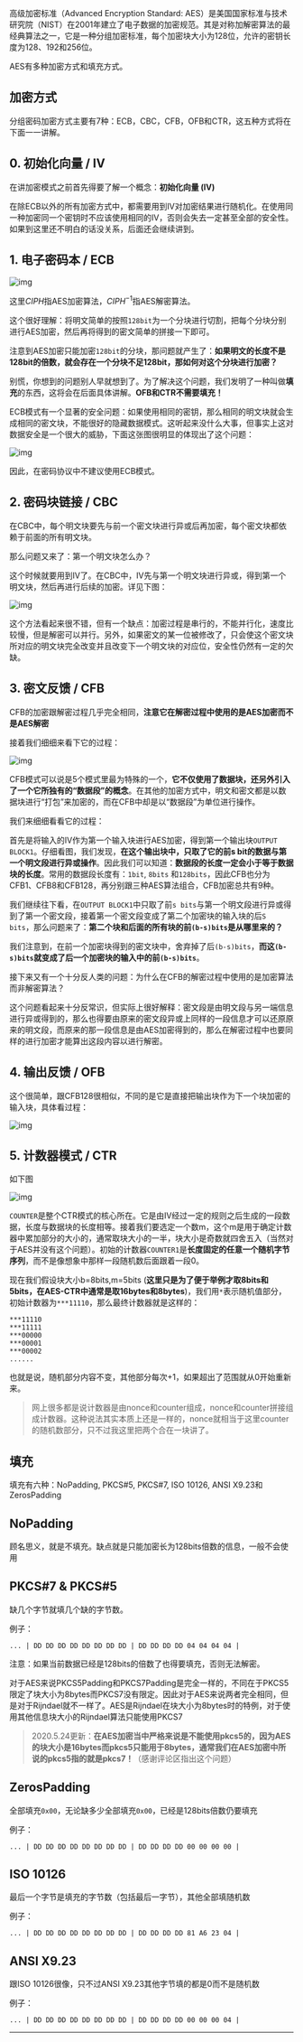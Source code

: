 高级加密标准（Advanced Encryption Standard: AES）是美国国家标准与技术研究院（NIST）在2001年建立了电子数据的加密规范。其是对称加解密算法的最经典算法之一，它是一种分组加密标准，每个加密块大小为128位，允许的密钥长度为128、192和256位。

AES有多种加密方式和填充方式。

## 加密方式

分组密码加密方式主要有7种：ECB，CBC，CFB，OFB和CTR，这五种方式将在下面一一讲解。

## 0. 初始化向量 / IV

在讲加密模式之前首先得要了解一个概念：**初始化向量 (IV)**

在除ECB以外的所有加密方式中，都需要用到IV对加密结果进行随机化。在使用同一种加密同一个密钥时不应该使用相同的IV，否则会失去一定甚至全部的安全性。如果到这里还不明白的话没关系，后面还会继续讲到。

## 1. 电子密码本 / ECB



![img](https://pic2.zhimg.com/80/v2-37db96abc441e027e02c56a9908c8931_720w.webp)



这里$CIPH$指AES加密算法，$CIPH^{-1}$指AES解密算法。

这个很好理解：将明文简单的按照`128bit`为一个分块进行切割，把每个分块分别进行AES加密，然后再将得到的密文简单的拼接一下即可。

注意到AES加密只能加密`128bit`的分块，那问题就产生了：**如果明文的长度不是128bit的倍数，就会存在一个分块不足128bit，那如何对这个分块进行加密？**

别慌，你想到的问题别人早就想到了。为了解决这个问题，我们发明了一种叫做**填充**的东西，这将会在后面具体讲解。**OFB和CTR不需要填充！**

ECB模式有一个显著的安全问题：如果使用相同的密钥，那么相同的明文块就会生成相同的密文块，不能很好的隐藏数据模式。这听起来没什么大事，但事实上这对数据安全是一个很大的威胁，下面这张图很明显的体现出了这个问题：

![img](https://pic2.zhimg.com/80/v2-0adc6df353ebab3a53b8b93c003c80f5_720w.webp)

因此，在密码协议中不建议使用ECB模式。

## 2. 密码块链接 / CBC

在CBC中，每个明文块要先与前一个密文块进行异或后再加密，每个密文块都依赖于前面的所有明文块。

那么问题又来了：第一个明文块怎么办？

这个时候就要用到IV了。在CBC中，IV先与第一个明文块进行异或，得到第一个明文块，然后再进行后续的加密。详见下图：



![img](https://pic2.zhimg.com/80/v2-bf344b53b742b6629dac81ed27892585_720w.webp)



这个方法看起来很不错，但有一个缺点：加密过程是串行的，不能并行化，速度比较慢，但是解密可以并行。另外，如果密文的某一位被修改了，只会使这个密文块所对应的明文块完全改变并且改变下一个明文块的对应位，安全性仍然有一定的欠缺。

## 3. 密文反馈 / CFB

CFB的加密跟解密过程几乎完全相同，**注意它在解密过程中使用的是AES加密而不是AES解密**

接着我们细细来看下它的过程：

![img](https://pic3.zhimg.com/80/v2-ffe806528816ad84b24293162d241b46_720w.webp)

CFB模式可以说是5个模式里最为特殊的一个，**它不仅使用了数据块，还另外引入了一个它所独有的“数据段”的概念**。在其他的加密方式中，明文和密文都是以数据块进行“打包”来加密的，而在CFB中却是以“数据段”为单位进行操作。

我们来细细看看它的过程：

首先是将输入的IV作为第一个输入块进行AES加密，得到第一个输出块`OUTPUT BLOCK1`。仔细看图，我们发现，**在这个输出块中，只取了它的前s bit的数据与第一个明文段进行异或操作**。因此我们可以知道：**数据段的长度一定会小于等于数据块的长度**。常用的数据段长度有：`1bit`, `8bits` 和`128bits`，因此CFB也分为CFB1、CFB8和CFB128，再分别跟三种AES算法组合，CFB加密总共有9种。

我们继续往下看，在`OUTPUT BLOCK1`中只取了前`s bits`与第一个明文段进行异或得到了第一个密文段，接着第一个密文段变成了第二个加密块的输入块的后`S bits`，那么问题来了：**第二个块和后面的所有块的前`(b-s)bits`是从哪里来的？**

我们注意到，在前一个加密块得到的密文块中，舍弃掉了后`(b-s)bits`，**而这`(b-s)bits`就变成了后一个加密块的输入中的前`(b-s)bits`**。

接下来又有一个十分反人类的问题：为什么在CFB的解密过程中使用的是加密算法而非解密算法？

这个问题看起来十分反常识，但实际上很好解释：密文段是由明文段与另一端信息进行异或得到的，那么也得要由原来的密文段异或上同样的一段信息才可以还原原来的明文段，而原来的那一段信息是由AES加密得到的，那么在解密过程中也要同样的进行加密才能算出这段内容以进行解密。

## 4. 输出反馈 / OFB

这个很简单，跟CFB128很相似，不同的是它是直接把输出块作为下一个块加密的输入块，具体看过程：

![img](https://pic1.zhimg.com/80/v2-d4d9a93b8608e4a8326f84d9b5546f0c_720w.webp)

## 5. 计数器模式 / CTR

如下图



![img](https://pic2.zhimg.com/80/v2-edac15a9dfe3b2b18630014f31f1fd45_720w.webp)



`COUNTER`是整个CTR模式的核心所在。它是由IV经过一定的规则之后生成的一段数据，长度与数据块的长度相等。接着我们要选定一个数m，这个m是用于确定计数器中累加部分的大小的，通常取块大小的一半，块大小是奇数就四舍五入（当然对于AES并没有这个问题）。初始的计数器`COUNTER1`是**长度固定的任意一个随机字节序列**，而不是像想象中那样一段随机数后面跟着一段0。

现在我们假设块大小b=8bits,m=5bits (**这里只是为了便于举例才取8bits和5bits，在AES-CTR中通常是取16bytes和8bytes**)，我们用`*`表示随机值部分，初始计数器为`***11110`，那么最终计数器就是这样的：

```text
***11110
***11111
***00000
***00001
***00002
......
```

也就是说，随机部分内容不变，其他部分每次+1，如果超出了范围就从0开始重新来。

> 网上很多都是说计数器是由nonce和counter组成，nonce和counter拼接组成计数器。这种说法其实本质上还是一样的，nonce就相当于这里counter的随机数部分，只不过我这里把两个合在一块讲了。

## 填充

填充有六种：NoPadding, PKCS#5, PKCS#7, ISO 10126, ANSI X9.23和ZerosPadding

## NoPadding

顾名思义，就是不填充。缺点就是只能加密长为128bits倍数的信息，一般不会使用

## PKCS#7 & PKCS#5

缺几个字节就填几个缺的字节数。

例子：

```text
... | DD DD DD DD DD DD DD DD | DD DD DD DD 04 04 04 04 |
```

注意：如果当前数据已经是128bits的倍数了也得要填充，否则无法解密。

对于AES来说PKCS5Padding和PKCS7Padding是完全一样的，不同在于PKCS5限定了块大小为8bytes而PKCS7没有限定。因此对于AES来说两者完全相同，但是对于Rijndael就不一样了。AES是Rijndael在块大小为8bytes时的特例，对于使用其他信息块大小的Rijndael算法只能使用PKCS7

> 2020.5.24更新：**在AES加密当中严格来说是不能使用pkcs5的，因为AES的块大小是16bytes而pkcs5只能用于8bytes，通常我们在AES加密中所说的pkcs5指的就是pkcs7！**（感谢评论区指出这个问题）

## ZerosPadding

全部填充`0x00`，无论缺多少全部填充`0x00`，已经是128bits倍数仍要填充

例子：

```text
... | DD DD DD DD DD DD DD DD | DD DD DD DD 00 00 00 00 |
```

## ISO 10126

最后一个字节是填充的字节数（包括最后一字节），其他全部填随机数

例子：

```text
... | DD DD DD DD DD DD DD DD | DD DD DD DD 81 A6 23 04 |
```

## ANSI X9.23

跟ISO 10126很像，只不过ANSI X9.23其他字节填的都是0而不是随机数

例子：

```text
... | DD DD DD DD DD DD DD DD | DD DD DD DD 00 00 00 04 |
```

------